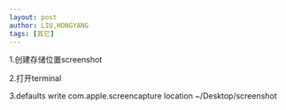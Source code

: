 ```yaml
---
layout: post
author: LIU,HONGYANG
tags: [其它]
---
```






1.创建存储位置screenshot

2.打开terminal

3.defaults write com.apple.screencapture location ~/Desktop/screenshot